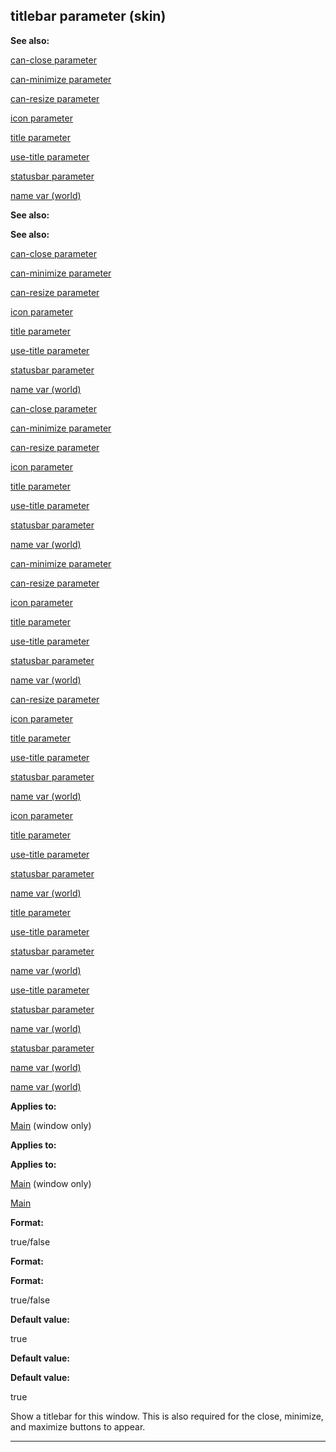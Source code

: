 

 titlebar parameter (skin)
---------------------------




**See also:** 


[can-close parameter](#/{skin}/param/can-close) 

[can-minimize parameter](#/{skin}/param/can-minimize) 

[can-resize parameter](#/{skin}/param/can-resize) 

[icon parameter](#/{skin}/param/icon) 

[title parameter](#/{skin}/param/title) 

[use-title parameter](#/{skin}/param/use-title) 

[statusbar parameter](#/{skin}/param/statusbar) 

[name var (world)](#/world/var/name) 










**See also:** 

**See also:**

[can-close parameter](#/{skin}/param/can-close) 

[can-minimize parameter](#/{skin}/param/can-minimize) 

[can-resize parameter](#/{skin}/param/can-resize) 

[icon parameter](#/{skin}/param/icon) 

[title parameter](#/{skin}/param/title) 

[use-title parameter](#/{skin}/param/use-title) 

[statusbar parameter](#/{skin}/param/statusbar) 

[name var (world)](#/world/var/name) 








[can-close parameter](#/{skin}/param/can-close)

[can-minimize parameter](#/{skin}/param/can-minimize) 

[can-resize parameter](#/{skin}/param/can-resize) 

[icon parameter](#/{skin}/param/icon) 

[title parameter](#/{skin}/param/title) 

[use-title parameter](#/{skin}/param/use-title) 

[statusbar parameter](#/{skin}/param/statusbar) 

[name var (world)](#/world/var/name) 







[can-minimize parameter](#/{skin}/param/can-minimize)

[can-resize parameter](#/{skin}/param/can-resize) 

[icon parameter](#/{skin}/param/icon) 

[title parameter](#/{skin}/param/title) 

[use-title parameter](#/{skin}/param/use-title) 

[statusbar parameter](#/{skin}/param/statusbar) 

[name var (world)](#/world/var/name) 






[can-resize parameter](#/{skin}/param/can-resize)

[icon parameter](#/{skin}/param/icon) 

[title parameter](#/{skin}/param/title) 

[use-title parameter](#/{skin}/param/use-title) 

[statusbar parameter](#/{skin}/param/statusbar) 

[name var (world)](#/world/var/name) 





[icon parameter](#/{skin}/param/icon)

[title parameter](#/{skin}/param/title) 

[use-title parameter](#/{skin}/param/use-title) 

[statusbar parameter](#/{skin}/param/statusbar) 

[name var (world)](#/world/var/name) 




[title parameter](#/{skin}/param/title)

[use-title parameter](#/{skin}/param/use-title) 

[statusbar parameter](#/{skin}/param/statusbar) 

[name var (world)](#/world/var/name) 



[use-title parameter](#/{skin}/param/use-title)

[statusbar parameter](#/{skin}/param/statusbar) 

[name var (world)](#/world/var/name) 


[statusbar parameter](#/{skin}/param/statusbar)

[name var (world)](#/world/var/name) 

[name var (world)](#/world/var/name)


**Applies to:** 


[Main](#/{skin}/control/main) 
 (window only)
 


**Applies to:** 

**Applies to:**

[Main](#/{skin}/control/main) 
 (window only)

[Main](#/{skin}/control/main)


**Format:** 


 true/false
 


**Format:** 

**Format:**

 true/false



**Default value:** 


 true
 


**Default value:** 

**Default value:**

 true


 Show a titlebar for this window. This is also required for the close, minimize, and maximize buttons to appear.





---


